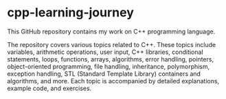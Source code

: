 # cpp-learning-journey


This GitHub repository contains my work on C++ programming language.

The repository covers various topics related to C++. These topics include  variables, arithmetic operations, user input, C++ libraries, conditional statements, loops, functions, arrays, algorithms, error handling, pointers, object-oriented programming, file handling, inheritance, polymorphism, exception handling, STL (Standard Template Library) containers and algorithms, and more. Each topic is accompanied by detailed explanations, example code, and exercises.

